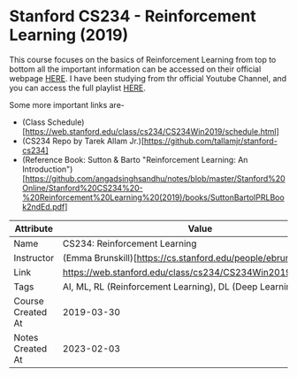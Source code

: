 # Stanford CS234 - Reinforcement Learning (2019)

This course focuses on the basics of Reinforcement Learning from top to bottom
all the important information can be accessed on their official webpage [HERE](https://web.stanford.edu/class/cs234/CS234Win2019/index.html). I have been studying from thr official Youtube Channel, and you can access the full playlist [HERE](https://www.youtube.com/playlist?list=PLoROMvodv4rOSOPzutgyCTapiGlY2Nd8u).

Some more important links are-
- (Class Schedule)[https://web.stanford.edu/class/cs234/CS234Win2019/schedule.html]
- (CS234 Repo by Tarek Allam Jr.)[https://github.com/tallamjr/stanford-cs234]
- (Reference Book: Sutton & Barto "Reinforcement Learning: An Introduction")[https://github.com/angadsinghsandhu/notes/blob/master/Stanford%20Online/Stanford%20CS234%20-%20Reinforcement%20Learning%20(2019)/books/SuttonBartoIPRLBook2ndEd.pdf]

| Attribute         | Value                                                        |
|-------------------|--------------------------------------------------------------|
| Name              | CS234: Reinforcement Learning                                |
| Instructor        | (Emma Brunskill)[https://cs.stanford.edu/people/ebrun/]      |
| Link              | https://web.stanford.edu/class/cs234/CS234Win2019/index.html |
| Tags              | AI, ML, RL (Reinforcement Learning), DL (Deep Learning)      |
| Course Created At | 2019-03-30                                                   |
| Notes Created At  | 2023-02-03                                                   |